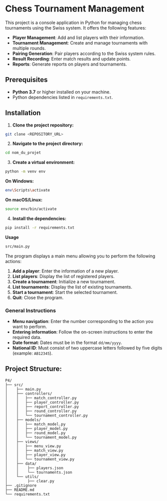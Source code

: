 # Chess Tournament Management

This project is a console application in Python for managing chess tournaments using the Swiss system. It offers the following features:

- **Player Management**: Add and list players with their information.
- **Tournament Management**: Create and manage tournaments with multiple rounds.
- **Pairing Generation**: Pair players according to the Swiss system rules.
- **Result Recording**: Enter match results and update points.
- **Reports**: Generate reports on players and tournaments.

## Prerequisites

- **Python 3.7** or higher installed on your machine.
- Python dependencies listed in `requirements.txt`.

## Installation

1. **Clone the project repository:**

```bash
git clone <REPOSITORY_URL>
```

2. **Navigate to the project directory:**

```bash
cd nom_du_projet
```

3. **Create a virtual environment:**

```bash
python -m venv env
```

**On Windows:**
```bash
env\Scripts\activate
```

**On macOS/Linux:**
```bash
source env/bin/activate
```

4. **Install the dependencies:**
```bash
pip install -r requirements.txt
```



**Usage**
```bash
src/main.py
```
The program displays a main menu allowing you to perform the following actions:

1. **Add a player**: Enter the information of a new player.
2. **List players**: Display the list of registered players.
3. **Create a tournament**: Initialize a new tournament.
4. **List tournaments**: Display the list of existing tournaments.
5. **Start a tournament**: Start the selected tournament.
6. **Quit**: Close the program.

### General Instructions

- **Menu navigation**: Enter the number corresponding to the action you want to perform.
- **Entering information**: Follow the on-screen instructions to enter the required data.
- **Date format**: Dates must be in the format `dd/mm/yyyy`.
- **National ID**: Must consist of two uppercase letters followed by five digits (example: `AB12345`).


## Project Structure:
```
P4/
├── src/
│    ├── main.py
│    ├── controllers/
│    │   ├── match_controller.py
│    │   ├── player_controller.py
│    │   ├── report_controller.py
│    │   ├── round_controller.py
│    │   └── tournament_controller.py
│    ├── models/
│    │   ├── match_model.py
│    │   ├── player_model.py
│    │   ├── round_model.py
│    │   └── tournament_model.py
│    ├── views/
│    │   ├── menu_view.py
│    │   ├── match_view.py
│    │   ├── player_view.py
│    │   └── tournament_view.py
│    ├── data/
│    │    ├── players.json
│    │    └── tournaments.json
│    └── utils/
│         ├── clear.py
├── .gitignore
├── README.md
└── requirements.txt


```